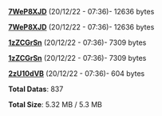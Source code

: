 [**7WeP8XJD**](/data/7WeP8XJD.txt) (20/12/22 - 07:36)- 12636 bytes

[**7WeP8XJD**](/data/7WeP8XJD.txt) (20/12/22 - 07:36)- 12636 bytes

[**1zZCGrSn**](/data/1zZCGrSn.txt) (20/12/22 - 07:36)- 7309 bytes

[**1zZCGrSn**](/data/1zZCGrSn.txt) (20/12/22 - 07:36)- 7309 bytes

[**2zU10dVB**](/data/2zU10dVB.txt) (20/12/22 - 07:36)- 604 bytes

**Total Datas**: 837

**Total Size**: 5.32 MB / 5.3 MB